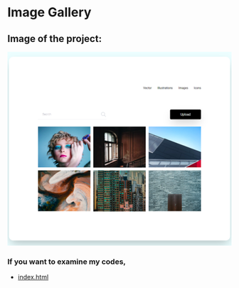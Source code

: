 # Image Gallery

## Image of the project:

![Alt text](./images/image-gallery.png "Image Gallery")

### If you want to examine my codes,

- [index.html](index.html)
